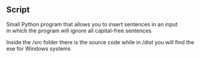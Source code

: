 ## Script
Small Python program that allows you to insert sentences in an input
<br> in which the program will ignore all capital-free sentences

Inside the /src folder there is the source code while in /dist you will find the exe for Windows systems